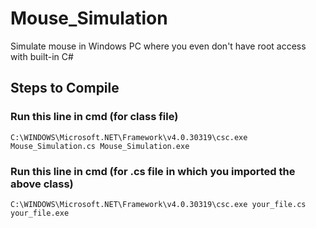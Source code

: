 # Mouse_Simulation
Simulate mouse in Windows PC where you even don't have root access with built-in C#

## Steps to Compile

### Run this line in cmd (for class file) 

 `C:\WINDOWS\Microsoft.NET\Framework\v4.0.30319\csc.exe Mouse_Simulation.cs Mouse_Simulation.exe`


### Run this line in cmd (for .cs file in which you imported the above class) 

 `C:\WINDOWS\Microsoft.NET\Framework\v4.0.30319\csc.exe your_file.cs your_file.exe`

